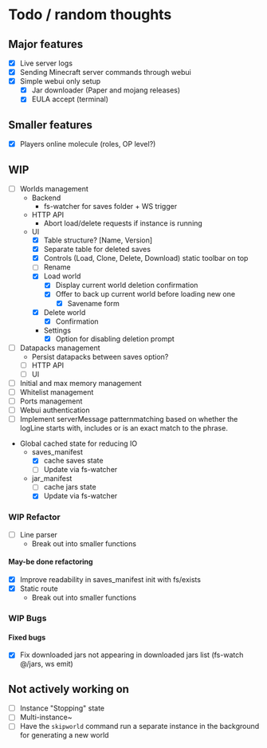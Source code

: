# Todo / random thoughts

## Major features

- [x] Live server logs
- [x] Sending Minecraft server commands through webui
- [x] Simple webui only setup
  - [x] Jar downloader (Paper and mojang releases)
  - [x] EULA accept (terminal)

## Smaller features

- [x] Players online molecule (roles, OP level?)

## WIP

- [ ] Worlds management
  - Backend
    - fs-watcher for saves folder + WS trigger
  - HTTP API
    - Abort load/delete requests if instance is running
  - UI
    - [x] Table structure? [Name, Version]
    - [x] Separate table for deleted saves
    - [x] Controls (Load, Clone, Delete, Download) static toolbar on top
    - [ ] Rename
    - [x] Load world
      - [x] Display current world deletion confirmation
      - [x] Offer to back up current world before loading new one
        - [x] Savename form
    - [x] Delete world
      - [x] Confirmation
    - Settings
      - [x] Option for disabling deletion prompt
- [ ] Datapacks management
  - Persist datapacks between saves option?
  - [ ] HTTP API
  - [ ] UI
- [ ] Initial and max memory management
- [ ] Whitelist management
- [ ] Ports management
- [ ] Webui authentication
- [ ] Implement serverMessage patternmatching based on whether the logLine starts with, includes or is an exact match to the phrase.
- Global cached state for reducing IO
  - saves_manifest
    - [x] cache saves state
    - [ ] Update via fs-watcher
  - jar_manifest
    - [ ] cache jars state
    - [x] Update via fs-watcher

### WIP Refactor

- [ ] Line parser
  - Break out into smaller functions

#### May-be done refactoring

- [x] Improve readability in saves_manifest init with fs/exists
- [x] Static route
  - Break out into smaller functions

### WIP Bugs

#### Fixed bugs

- [x] Fix downloaded jars not appearing in downloaded jars list (fs-watch @/jars, ws emit)

## Not actively working on

- [ ] Instance "Stopping" state
- [ ] Multi-instance~
- [ ] Have the `skipworld` command run a separate instance in the background for generating a new world
